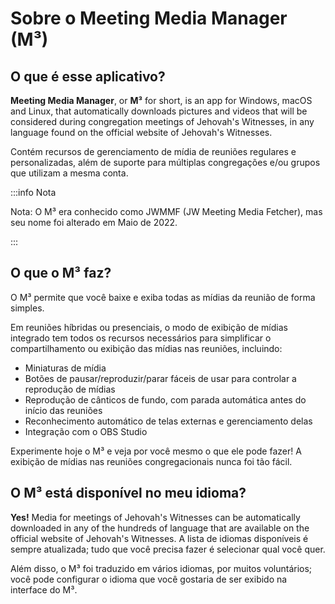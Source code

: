# Sobre o Meeting Media Manager (M³)

## O que é esse aplicativo?

**Meeting Media Manager**, or **M³** for short, is an app for Windows, macOS and Linux, that automatically downloads pictures and videos that will be considered during congregation meetings of Jehovah's Witnesses, in any language found on the official website of Jehovah's Witnesses.

Contém recursos de gerenciamento de mídia de reuniões regulares e personalizadas, além de suporte para múltiplas congregações e/ou grupos que utilizam a mesma conta.

:::info Nota

Nota: O M³ era conhecido como JWMMF (JW Meeting Media Fetcher), mas seu nome foi alterado em Maio de 2022.

:::

## O que o M³ faz?

O M³ permite que você baixe e exiba todas as mídias da reunião de forma simples.

Em reuniões híbridas ou presenciais, o modo de exibição de mídias integrado tem todos os recursos necessários para simplificar o compartilhamento ou exibição das mídias nas reuniões, incluindo:

- Miniaturas de mídia
- Botões de pausar/reproduzir/parar fáceis de usar para controlar a reprodução de mídias
- Reprodução de cânticos de fundo, com parada automática antes do início das reuniões
- Reconhecimento automático de telas externas e gerenciamento delas
- Integração com o OBS Studio

<!-- As for fully **remote** congregation Zoom meetings, the inbuilt MP4 conversion feature in M³ enables you to share media files of all types easily, using Zoom's native MP4 sharing feature. -->

Experimente hoje o M³ e veja por você mesmo o que ele pode fazer! A exibição de mídias nas reuniões congregacionais nunca foi tão fácil.

## O M³ está disponível no meu idioma?

**Yes!** Media for meetings of Jehovah's Witnesses can be automatically downloaded in any of the hundreds of language that are available on the official website of Jehovah's Witnesses. A lista de idiomas disponíveis é sempre atualizada; tudo que você precisa fazer é selecionar qual você quer.

Além disso, o M³ foi traduzido em vários idiomas, por muitos voluntários; você pode configurar o idioma que você gostaria de ser exibido na interface do M³.
